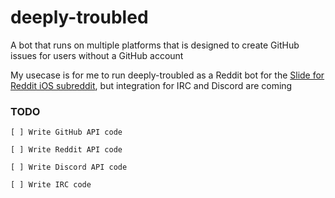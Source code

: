 # deeply-troubled
A bot that runs on multiple platforms that is designed to create GitHub issues for users without a GitHub account

My usecase is for me to run deeply-troubled as a Reddit bot for the [Slide for Reddit iOS subreddit](https://reddit.com/r/slide-ios), but integration for IRC and Discord are coming

### TODO

```
[ ] Write GitHub API code

[ ] Write Reddit API code

[ ] Write Discord API code

[ ] Write IRC code
```